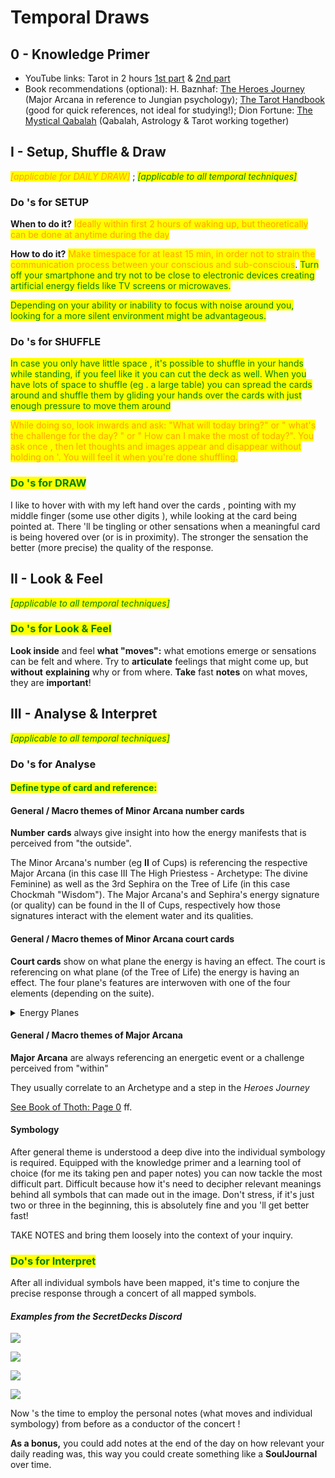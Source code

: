 # Temporal Draws

## 0 - Knowledge Primer

* YouTube links: Tarot in 2 hours [1st part](https://youtu.be/\_NDuHfxp0NQ) & [2nd part](https://youtu.be/OihL6kg-2mU)
* Book recommendations (optional): H. Baznhaf: [The Heroes Journey](https://www.goodreads.com/en/book/show/242532.Tarot\_and\_the\_Journey\_of\_the\_Hero) (Major Arcana in reference to Jungian psychology); [The Tarot Handbook](https://www.goodreads.com/book/show/867202.The\_Tarot\_Handbook?from\_search=true\&from\_srp=true\&qid=l8fGNyc7ge\&rank=2) (good for quick references, not ideal for studying!); Dion Fortune: [The Mystical Qabalah](https://www.goodreads.com/book/show/59627531-the-mystical-qabalah?from\_search=true\&from\_srp=true\&qid=Tn76yygb3w\&rank=12) (Qabalah, Astrology & Tarot working together)

## I - Setup, Shuffle & Draw

_<mark style="color:orange;">\[applicable for DAILY DRAW]</mark>_ ; _<mark style="color:green;">\[applicable to all temporal techniques]</mark>_

### Do 's for SETUP

**When to do it?** <mark style="color:orange;">Ideally within first 2 hours of waking up, but theoretically can be done at anytime during the day</mark>

**How to do it?** <mark style="color:orange;">Make timespace for at least 15 min, in order not to strain the communication process between your conscious and sub-conscious</mark>. <mark style="color:green;">Turn off your smartphone and try not to be close to electronic devices creating artificial energy fields like TV screens or microwaves.</mark>

<mark style="color:green;">Depending on your ability or inability to focus with noise around you, looking for a more silent environment might be advantageous.</mark>

### **Do 's for SHUFFLE**

<mark style="color:green;">In case you only have little space , it's possible to shuffle in your hands while standing, if you feel like it you can cut the deck as well. When you have lots of space to shuffle (eg . a large table) you can spread the cards around and shuffle them by gliding your hands over the cards with just enough pressure to move them around</mark>

<mark style="color:orange;">While doing so, look inwards and ask: "What will today bring?" or " what's the challenge for the day? " or " How can I make the most of today?". You ask once , then let thoughts and images appear and disappear without holding on '. You will feel it when you're done shuffling.</mark>

### <mark style="color:green;">Do 's for DRAW</mark>

I like to hover with with my left hand over the cards , pointing with my middle finger (some use other digits ), while looking at the card being pointed at. There 'll be tingling or other sensations when a meaningful card is being hovered over (or is in proximity). The stronger the sensation the  better (more precise) the quality of the response.

## II - Look & Feel

_<mark style="color:green;">\[applicable to all temporal techniques]</mark>_

### <mark style="color:green;">Do 's for Look & Feel</mark>

**Look inside** and feel **what "moves":** what emotions emerge or sensations can be felt and where. Try to **articulate** feelings that might come up, but **without** **explaining** why or from where. **Take** fast **notes** on what moves, they are **important**!

## III -  Analyse & Interpret

_<mark style="color:green;">\[applicable to all temporal techniques]</mark>_

### Do 's for Analyse

#### <mark style="color:green;">Define type of card and reference:</mark>&#x20;

#### General / Macro themes of Minor Arcana number cards

**Number** **cards** always give insight into how the energy manifests that is perceived from "the outside".&#x20;

The Minor Arcana's number (eg **II** of Cups) is referencing the respective Major Arcana (in this case III The High Priestess - Archetype: The divine Feminine) as well as the 3rd Sephira on the Tree of Life (in this case Chockmah "Wisdom"). The Major Arcana's and Sephira's energy signature (or quality) can be found in the II of Cups, respectively how those signatures interact with the element water and its qualities.&#x20;

#### General / Macro themes of Minor Arcana court cards

**Court cards** show on what plane the energy is having an effect. The court is referencing on what plane (of the Tree of Life) the energy is having an effect. The four plane's features are interwoven with one of the four elements (depending on the suite).&#x20;

<details>

<summary>Energy Planes </summary>

1. ("_highest_") **Atziluth** - World of emanation, divine, faculty of intuition
2. **Beri'ah** / Briah - World of creation, spirit, faculty of feeling
3. **Yetzirah** - World of formation, psyche, faculty of thinking
4. ("_lowest_") **Assiah** - World of manifestation, body, faculty of sensation

</details>

#### General / Macro themes of Major Arcana&#x20;

**Major Arcana** are always referencing an energetic event or a challenge perceived from "within"

They usually correlate to an Archetype and a step in the _Heroes Journey_

[See Book of Thoth: Page 0](../../../sd-metaverse-content/book-of-thoth-page-0.md) ff.

#### Symbology

After general theme is understood a deep dive into the individual symbology is required. Equipped with the knowledge primer and a learning tool of choice (for me its taking pen and paper notes) you can now tackle the most difficult part. Difficult because how it's need to decipher relevant meanings behind all symbols that can made out in the image. Don't stress, if it's just two or three in the beginning, this is absolutely fine and you 'll get better fast!&#x20;

TAKE NOTES and bring them loosely into the context of your inquiry.

### <mark style="color:green;">Do's for Interpret</mark>

After all individual symbols have been mapped, it's time to conjure the precise response through a concert of all mapped symbols.

#### _**Examples from the SecretDecks Discord**_

![](<../../../.gitbook/assets/Screenshot from 2022-07-22 17-16-10.png>)

![](<../../../.gitbook/assets/Screenshot from 2022-07-22 17-15-51.png>)

![](<../../../.gitbook/assets/Screenshot from 2022-07-22 17-15-37.png>)

![](<../../../.gitbook/assets/Screenshot from 2022-07-22 17-15-12.png>)

Now 's the time to employ the personal notes (what moves and individual symbology) from before as a conductor of the concert !&#x20;

**As a bonus,** you could add notes at the end of the day on how relevant your daily reading was, this way you could create something like a **SoulJournal** over time.
